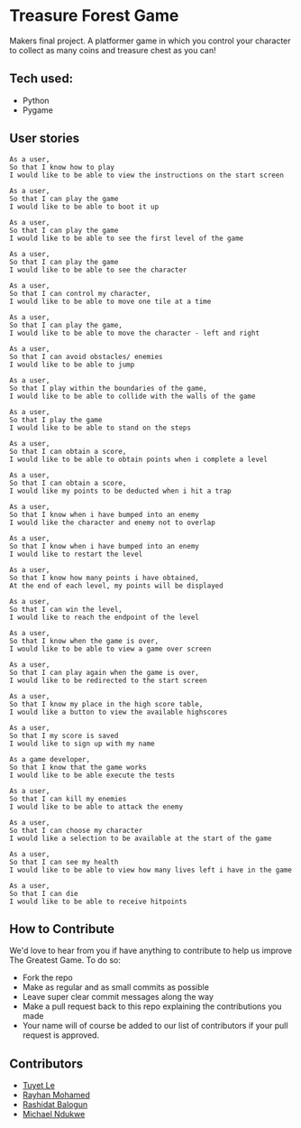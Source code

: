 # Treasure Forest Game
Makers final project. A platformer game in which you control your character to collect as many coins and treasure chest as you can!

## Tech used:
* Python
* Pygame

## User stories
```
As a user,
So that I know how to play
I would like to be able to view the instructions on the start screen

As a user,
So that I can play the game
I would like to be able to boot it up

As a user,
So that I can play the game
I would like to be able to see the first level of the game

As a user, 
So that I can play the game
I would like to be able to see the character

As a user,
So that I can control my character, 
I would like to be able to move one tile at a time

As a user, 
So that I can play the game,
I would like to be able to move the character - left and right

As a user,
So that I can avoid obstacles/ enemies
I would like to be able to jump

As a user,
So that I play within the boundaries of the game,
I would like to be able to collide with the walls of the game

As a user,
So that I play the game
I would like to be able to stand on the steps

As a user, 
So that I can obtain a score,
I would like to be able to obtain points when i complete a level

As a user, 
So that I can obtain a score,
I would like my points to be deducted when i hit a trap

As a user,
So that I know when i have bumped into an enemy
I would like the character and enemy not to overlap

As a user,
So that I know when i have bumped into an enemy
I would like to restart the level

As a user,
So that I know how many points i have obtained,
At the end of each level, my points will be displayed

As a user,
So that I can win the level,
I would like to reach the endpoint of the level

As a user,
So that I know when the game is over,
I would like to be able to view a game over screen

As a user,
So that I can play again when the game is over,
I would like to be redirected to the start screen

As a user,
So that I know my place in the high score table,
I would like a button to view the available highscores

As a user,
So that I my score is saved
I would like to sign up with my name

As a game developer,
So that I know that the game works
I would like to be able execute the tests

As a user,
So that I can kill my enemies
I would like to be able to attack the enemy

As a user,
So that I can choose my character
I would like a selection to be available at the start of the game

As a user,
So that I can see my health
I would like to be able to view how many lives left i have in the game

As a user,
So that I can die
I would like to be able to receive hitpoints
```

## How to Contribute
We'd love to hear from you if have anything to contribute to help us improve The Greatest Game. To do so:

* Fork the repo
* Make as regular and as small commits as possible
* Leave super clear commit messages along the way
* Make a pull request back to this repo explaining the contributions you made
* Your name will of course be added to our list of contributors if your pull request is approved.


## Contributors
* [Tuyet Le](https://github.com/toowee-le)
* [Rayhan Mohamed](https://github.com/Blank-21)
* [Rashidat Balogun](https://github.com/RB301)
* [Michael Ndukwe](https://github.com/lbhMichael)